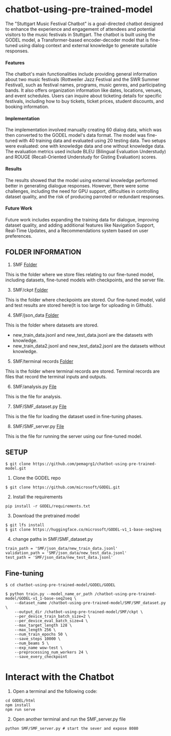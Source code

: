 # chatbot-using-pre-trained-model
The "Stuttgart Music Festival Chatbot" is a goal-directed chatbot designed to enhance the experience and engagement of attendees and potential visitors to the music festivals in Stuttgart. The chatbot is built using the GODEL model, a Transformer-based encoder-decoder model that is fine-tuned using dialog context and external knowledge to generate suitable responses.<br>

#### Features
The chatbot's main functionalities include providing general information about two music festivals (Rottweiler Jazz Festival and the SWR Summer Festival), such as festival names, programs, music genres, and participating bands. It also offers organization information like dates, locations, venues, and event schedules. Users can inquire about ticketing details for specific festivals, including how to buy tickets, ticket prices, student discounts, and booking information.

#### Implementation
The implementation involved manually creating 60 dialog data, which was then converted to the GODEL model's data format. The model was fine-tuned with 40 training data and evaluated using 20 testing data. Two setups were evaluated: one with knowledge data and one without knowledge data. The evaluation metrics used include BLEU (Bilingual Evaluation Understudy) and ROUGE (Recall-Oriented Understudy for Gisting Evaluation) scores.

#### Results
The results showed that the model using external knowledge performed better in generating dialogue responses. However, there were some challenges, including the need for GPU support, difficulties in controlling dataset quality, and the risk of producing parroted or redundant responses.

#### Future Work
Future work includes expanding the training data for dialogue, improving dataset quality, and adding additional features like Navigation Support, Real-Time Updates, and a Recommendations system based on user preferences.
<br>

## FOLDER INFORMATION
1. SMF
[Folder](SMF)

This is the folder where we store files relating to our fine-tuned model, including datasets, fine-tuned models with checkpoints, and the server file. 

3. SMF/ckpt
[Folder](SMF/ckpt/)

This is the folder where checkpoints are stored. Our fine-tuned model, valid and test results are stored here(It is too large for uploading in Github).   

4. SMF/json_data
[Folder](SMF/json_data/)

This is the folder where datasets are stored. 

- new_train_data.jsonl and new_test_data.jsonl are the datasets with knowledge. 
- new_train_data2.jsonl and new_test_data2.jsonl are the datasets without knowledge. 

5. SMF/terminal records 
[Folder](<SMF/terminal records/>)

This is the folder where terminal records are stored. Terminal records are files that record the terminal inputs and outputs. 

6. SMF/analysis.py
[File](SMF/analysis.py)

This is the file for analysis. 

7. SMF/SMF_dataset.py
[File](SMF/SMF_dataset.py)

This is the file for loading the dataset used in fine-tuning phases.

8. SMF/SMF_server.py
[File](SMF/SMF_server.py)

This is the file for running the server using our fine-tuned model.

## SETUP
```
$ git clone https://github.com/pemagrg1/chatbot-using-pre-trained-model.git
```

1. Clone the GODEL repo
```
$ git clone https://github.com/microsoft/GODEL.git
```
2. Install the requirements
```
pip install -r GODEL/requirements.txt
```
3. Download the pretrained model
```
$ git lfs install
$ git clone https://huggingface.co/microsoft/GODEL-v1_1-base-seq2seq
```
4. change paths in SMF/SMF_dataset.py
```
train_path = 'SMF/json_data/new_train_data.jsonl'
validation_path = 'SMF/json_data/new_test_data.jsonl'
test_path = 'SMF/json_data/new_test_data.jsonl'
```

## Fine-tuning
```
$ cd chatbot-using-pre-trained-model/GODEL/GODEL

$ python train.py --model_name_or_path /chatbot-using-pre-trained-model/GODEL-v1_1-base-seq2seq \
	--dataset_name /chatbot-using-pre-trained-model/SMF/SMF_dataset.py \
	--output_dir /chatbot-using-pre-trained-model/SMF/ckpt \
	--per_device_train_batch_size=2 \
	--per_device_eval_batch_size=4 \
	--max_target_length 128 \
	--max_length 256 \
	--num_train_epochs 50 \
	--save_steps 10000 \
	--num_beams 5 \
	--exp_name wow-test \
	--preprocessing_num_workers 24 \
	--save_every_checkpoint 
```

# Interact with the Chatbot
1. Open a terminal and the following code:
```
cd GODEL/html
npm install
npm run serve
```
2. Open another terminal and run the SMF_server.py file
```
python SMF/SMF_server.py # start the sever and expose 8080
```
